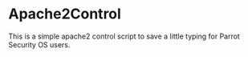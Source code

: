 # Apache2Control
This is a simple apache2 control script to save a little typing for Parrot Security OS users.
